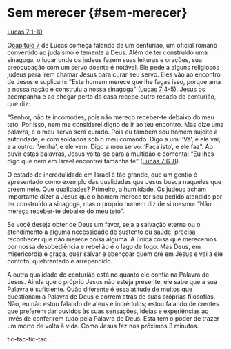 # **Sem merecer** {#sem-merecer}

[Lucas 7:1-10](http://bibliaonline.com.br/acf/lc/7/1-10)

O[capítulo 7](http://bibliaonline.com.br/acf/lc/7) de Lucas começa falando de um centurião, um oficial romano convertido ao judaísmo e temente a Deus. Além de ter construído uma sinagoga, o lugar onde os judeus fazem suas leituras e orações, sua preocupação com um servo doente é notável. Ele pede a alguns religiosos judeus para irem chamar Jesus para curar seu servo. Eles vão ao encontro de Jesus e suplicam: &quot;Este homem merece que lhe faças isso, porque ama a nossa nação e construiu a nossa sinagoga&quot; ([Lucas 7:4-5](http://bibliaonline.com.br/acf/lc/7/4-5)). Jesus os acompanha e ao chegar perto da casa recebe outro recado do centurião, que diz:

“Senhor, não te incomodes, pois não mereço receber-te debaixo do meu teto. Por isso, nem me considerei digno de ir ao teu encontro. Mas dize uma palavra, e o meu servo será curado. Pois eu também sou homem sujeito a autoridade, e com soldados sob o meu comando. Digo a um: ‘Vá’, e ele vai; e a outro: ‘Venha’, e ele vem. Digo a meu servo: ‘Faça isto’, e ele faz”. Ao ouvir estas palavras, Jesus volta-se para a multidão e comenta: “Eu lhes digo que nem em Israel encontrei tamanha fé” ([Lucas 7:6-8](http://bibliaonline.com.br/acf/lc/7/6-8)).

O estado de incredulidade em Israel é tão grande, que um gentio é apresentado como exemplo das qualidades que Jesus busca naqueles que creem nele. Que qualidades? Primeiro, a humildade. Os judeus acham importante dizer a Jesus que o homem merece ter seu pedido atendido por ter construído a sinagoga, mas o próprio homem diz de si mesmo: “Não mereço receber-te debaixo do meu teto”.

Se você deseja obter de Deus um favor, seja a salvação eterna ou o atendimento a alguma necessidade de sustento ou saúde, precisa reconhecer que não merece coisa alguma. A única coisa que merecemos por nossa desobediência e rebelião é o lago de fogo. Mas Deus, em misericórdia e graça, quer salvar e abençoar quem crê em Jesus e vai a ele contrito, quebrantado e arrependido.

A outra qualidade do centurião está no quanto ele confia na Palavra de Jesus. Ainda que o próprio Jesus não esteja presente, ele sabe que a sua Palavra é suficiente. Quão diferente é essa atitude de muitos que questionam a Palavra de Deus e correm atrás de suas próprias filosofias. Não, eu não estou falando de ateus e incrédulos; estou falando de crentes que preferem dar ouvidos às suas sensações, ideias e experiências ao invés de conferirem tudo pela Palavra de Deus. Esta tem o poder de trazer um morto de volta à vida. Como Jesus faz nos próximos 3 minutos.

tic-tac-tic-tac...